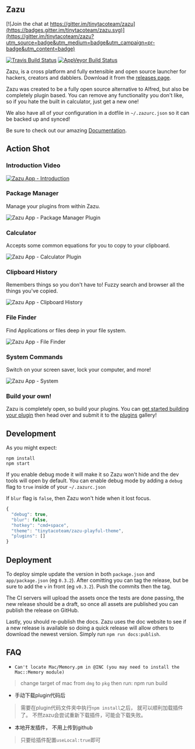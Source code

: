 ## Zazu

[![Join the chat at https://gitter.im/tinytacoteam/zazu](https://badges.gitter.im/tinytacoteam/zazu.svg)](https://gitter.im/tinytacoteam/zazu?utm_source=badge&utm_medium=badge&utm_campaign=pr-badge&utm_content=badge)

[![Travis Build Status](https://travis-ci.org/tinytacoteam/zazu.svg?branch=master)](https://travis-ci.org/tinytacoteam/zazu)
[![AppVeyor Build Status](https://ci.appveyor.com/api/projects/status/mhfi0vyyo7dygqiu/branch/master?svg=true)](https://ci.appveyor.com/project/blainesch/zazu)

Zazu, is a cross platform and fully extensible and open source launcher for
hackers, creators and dabblers. Download it from the [releases
page](http://zazuapp.org/download).

Zazu was created to be a fully open source alternative to Alfred, but also be
completely plugin based. You can remove any functionality you don't like, so if
you hate the built in calculator, just get a new one!

We also have all of your configuration in a dotfile in `~/.zazurc.json` so it can
be backed up and synced!

Be sure to check out our amazing [Documentation](http://zazuapp.org).

## Action Shot

### Introduction Video

[![Zazu App - Introduction](docs/images/action-shots/video.png)](https://vimeo.com/206729309)

### Package Manager

Manage your plugins from within Zazu.

![Zazu App - Package Manager Plugin](docs/images/action-shots/package-manager.png)

### Calculator

Accepts some common equations for you to copy to your clipboard.

![Zazu App - Calculator Plugin](docs/images/action-shots/calculator.png)

### Clipboard History

Remembers things so you don't have to! Fuzzy search and browser all the things
you've copied.

![Zazu App - Clipboard History](docs/images/action-shots/clipboard.png)

### File Finder

Find Applications or files deep in your file system.

![Zazu App - File Finder](docs/images/action-shots/file-finder.png)

### System Commands

Switch on your screen saver, lock your computer, and more!

![Zazu App - System](docs/images/action-shots/system.png)

### Build your own!

Zazu is completely open, so build your plugins. You can [get started building
your plugin](http://zazuapp.org//documentation/plugins/) then head over and
submit it to the [plugins](http://zazuapp.org/plugins/) gallery!

## Development

As you might expect:

~~~
npm install
npm start
~~~


If you enable debug mode it will make it so Zazu won't hide and the dev tools
will open by default. You can enable debug mode by adding a `debug` flag to
`true` inside of your `~/.zazurc.json`

If `blur` flag is `false`, then Zazu won't hide when it lost focus.

~~~ javascript
{
  "debug": true,
  "blur": false,
  "hotkey": "cmd+space",
  "theme": "tinytacoteam/zazu-playful-theme",
  "plugins": []
}
~~~

## Deployment

To deploy simple update the version in both `package.json` and
`app/package.json` (eg `0.3.2`). After comitting you can tag the release, but
be sure to add the `v` in front (eg `v0.3.2`). Push the commits then the tag.

The CI servers will upload the assets once the tests are done passing, the new
release should be a draft, so once all assets are published you can publish the
release on GitHub.

Lastly, you should re-publish the docs. Zazu uses the doc website to see if a
new release is available so doing a quick release will allow others to download
the newest version. Simply run `npm run docs:publish`.

## FAQ
+ `Can't locate Mac/Memory.pm in @INC (you may need to install the Mac::Memory module) `
> change target of mac from `dmg` to `pkg` then run:
> npm run build

+ 手动下载plugin代码后
> 需要在plugin代码文件夹中执行`npm install`之后， 就可以顺利加载插件了。 不然zazu会尝试重新下载插件，可能会下载失败。

+ 本地开发插件， 不用上传到github
> 只要给插件配置`useLocal:true`即可